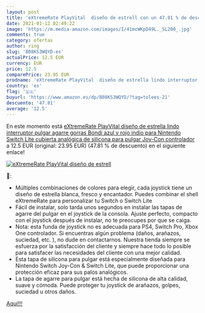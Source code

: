 ```yaml
---
layout: post
title: 'eXtremeRate PlayVital  diseño de estrell con un 47.81 % de descuento'
date: 2021-01-12 02:49:22
image: 'https://m.media-amazon.com/images/I/41mcWKpD49L._SL200_.jpg'
comments: true
category: ofertas
author: ring
slug: 'B08KS3WQYD-es'
actualPrice: 12.5 EUR
currency: EUR
price: 12.5
comparePrice: 23.95 EUR
prodname: 'eXtremeRate PlayVital  diseño de estrella lindo interruptor pulgar agarre gorras Bondi azul y rojo indio para Nintendo Switch Lite  cubierta analógica de silicona para pulgar Joy-Con controlador'
country: 'es'
flag: '🇪🇸'
buyurl: 'https://www.amazon.es/dp/B08KS3WQYD/?tag=tolees-21'
descuento: '47.81'
average: '12.5'
---
```


En este momento está [eXtremeRate PlayVital  diseño de estrella lindo interruptor pulgar agarre gorras Bondi azul y rojo indio para Nintendo Switch Lite  cubierta analógica de silicona para pulgar Joy-Con controlador](https://www.amazon.es/dp/B08KS3WQYD/?tag=tolees-21) a 12.5 EUR (original: 23.95 EUR) (47.81 %  de descuento) en el siguiente enlace!

[![eXtremeRate PlayVital  diseño de estrell](https://m.media-amazon.com/images/I/41mcWKpD49L._SL200_.jpg)](https://www.amazon.es/dp/B08KS3WQYD/?tag=tolees-21)

🔎:

- Múltiples combinaciones de colores para elegir, cada joystick tiene un diseño de estrella blanca, fresco y encantador. Puedes combinar el shell eXtremeRate para personalizar tu Switch o Switch Lite
- Fácil de instalar, solo tarda unos segundos en instalar las tapas de agarre del pulgar en el joystick de la consola. Ajuste perfecto, compacto con el joystick después de instalar, no te preocupes por que se caiga.
- Nota: esta funda de joystick no es adecuada para PS4, Switch Pro, Xbox One controlador. Si encuentras algún problema (daños, arañazos, suciedad, etc. ), no dude en contactarnos. Nuestra tienda siempre se esfuerza por la satisfacción del cliente y siempre hace todo lo posible para satisfacer las necesidades del cliente con una mejor calidad.
- Esta tapa de silicona para pulgar está especialmente diseñada para Nintendo Switch Joy-Con & Switch Lite, que puede proporcionar una protección eficaz para sus palos analógicos.
- La tapa de agarre para pulgar está hecha de silicona de alta calidad, suave y cómoda. Puede proteger tu joystick de arañazos, golpes, suciedad u otros daños.

[Aquí!!!](https://www.amazon.es/dp/B08KS3WQYD/?tag=tolees-21)
